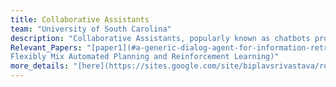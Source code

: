 ```yaml
---
title: Collaborative Assistants
team: "University of South Carolina"
description: "Collaborative Assistants, popularly known as chatbots provide an easy interface for users to obtain answers for their queries. At AI4Society, we build collaborative assistants for various applications such as information retrieval, answer election based questions, help learn puzzle solving through a series of conversations, and obtain information regarding sensor data."  
Relevant_Papers: "[paper1](#a-generic-dialog-agent-for-information-retrieval-based-on-automated-planning-within-a-reinforcement-learning-platform), [paper2](#PRUDENT* - A Generic Dialog Agent for Information Retrieval That Can
Flexibly Mix Automated Planning and Reinforcement Learning)"
more_details: "[here](https://sites.google.com/site/biplavsrivastava/research-1/dialog)"
---
```



